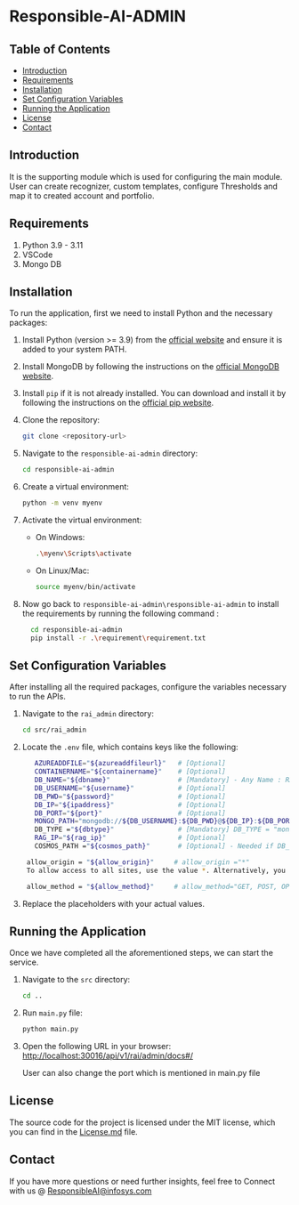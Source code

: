 # Responsible-AI-ADMIN

## Table of Contents

- [Introduction](#introduction)
- [Requirements](#requirements)
- [Installation](#installation)
- [Set Configuration Variables](#set-configuration-variables)
- [Running the Application](#running-the-application)
- [License](#license)
- [Contact](#contact)

## Introduction

It is the supporting module which is used for configuring the main module.
User can create recognizer, custom templates, configure Thresholds and map it to created account and portfolio.
 
## Requirements
1. Python 3.9 - 3.11
2. VSCode
3. Mongo DB
 
## Installation

To run the application, first we need to install Python and the necessary packages:
 
1. Install Python (version >= 3.9) from the [official website](https://www.python.org/downloads/) and ensure it is added to your system PATH.
 
2. Install MongoDB by following the instructions on the [official MongoDB website](https://docs.mongodb.com/manual/installation/).
 
3. Install `pip` if it is not already installed. You can download and install it by following the instructions on the [official pip website](https://pip.pypa.io/en/stable/installation/).

4. Clone the repository:
    ```sh
    git clone <repository-url>
    ```

5. Navigate to the `responsible-ai-admin` directory:
    ```sh
    cd responsible-ai-admin
    ```

6. Create a virtual environment:
    ```sh
    python -m venv myenv
    ```

7. Activate the virtual environment:
    - On Windows:
        ```sh
        .\myenv\Scripts\activate
         ```
 
    - On Linux/Mac:
        ```sh
        source myenv/bin/activate
        ```
8. Now go back to `responsible-ai-admin\responsible-ai-admin` to install the requirements by running the following command : 
   ```sh
     cd responsible-ai-admin
     pip install -r .\requirement\requirement.txt
     ```

## Set Configuration Variables
After installing all the required packages, configure the variables necessary to run the APIs.

1. Navigate to the `rai_admin` directory:
    ```sh
    cd src/rai_admin
    ```
2. Locate the `.env` file, which contains keys like the following:
   ```sh
      AZUREADDFILE="${azureaddfileurl}"   # [Optional]
      CONTAINERNAME="${containername}"    # [Optional]
      DB_NAME="${dbname}"                 # [Mandatory] - Any Name : RAI_Admin_DB
      DB_USERNAME="${username}"           # [Optional] 
      DB_PWD="${password}"                # [Optional] 
      DB_IP="${ipaddress}"                # [Optional] 
      DB_PORT="${port}"                   # [Optional] 
      MONGO_PATH="mongodb://${DB_USERNAME}:${DB_PWD}@${DB_IP}:${DB_PORT}/"     # [Mandatory] MONGO_PATH = "mongodb://localhost:27017/"  - if using DB_TYPE = "mongo" locally. Also, use the port according your local
      DB_TYPE ="${dbtype}"                # [Mandatory] DB_TYPE = "mongo"
      RAG_IP="${rag_ip}"                  # [Optional]
      COSMOS_PATH ="${cosmos_path}"       # [Optional] - Needed if DB_TYPE = "cosmos"
   ```
   ```sh
    allow_origin = "${allow_origin}"     # allow_origin ="*"         
    To allow access to all sites, use the value *. Alternatively, you can specify a list of sites that should have access.

    allow_method = "${allow_method}"     # allow_method="GET, POST, OPTIONS, HEAD, DELETE, PATCH, UPDATE"
   ```
3. Replace the placeholders with your actual values.
## Running the Application

Once we have completed all the aforementioned steps, we can start the service.

1. Navigate to the `src` directory:
    ```sh
    cd ..
    ```

2. Run `main.py` file:
    ```sh
    python main.py
     ```
3. Open the following URL in your browser:
    [http://localhost:30016/api/v1/rai/admin/docs#/](http://localhost:30016/api/v1/rai/admin/docs#/)

    User can also change the port which is mentioned in main.py file

## License

The source code for the project is licensed under the MIT license, which you can find in the [License.md](License.md) file.

## Contact

If you have more questions or need further insights, feel free to Connect with us @ ResponsibleAI@infosys.com   
